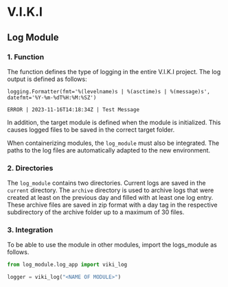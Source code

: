 # V.I.K.I
## Log Module

### 1. Function
The function defines the type of logging in the entire V.I.K.I project.
The log output is defined as follows:

```
logging.Formatter(fmt='%(levelname)s | %(asctime)s | %(message)s', datefmt='%Y-%m-%dT%H:%M:%SZ')
```

```
ERROR | 2023-11-16T14:18:34Z | Test Message
```

In addition, the target module is defined when the module is initialized. This causes logged files to be saved in
the correct target folder.

When containerizing modules, the `log_module` must also be integrated. The paths to the log files are automatically
adapted to the new environment.

### 2. Directories
The `log_module` contains two directories. Current logs are saved in the `current` directory. The `archive` directory is
used to archive logs that were created at least on the previous day and filled with at least one log entry. These
archive files are saved in zip format with a day tag in the respective subdirectory of the archive folder up to a
maximum of 30 files.

### 3. Integration
To be able to use the module in other modules, import the logs_module as follows.

```python
from log_module.log_app import viki_log

logger = viki_log("<NAME OF MODULE>")
```
